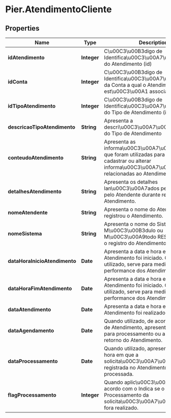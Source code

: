 # Pier.AtendimentoCliente

## Properties
Name | Type | Description | Notes
------------ | ------------- | ------------- | -------------
**idAtendimento** | **Integer** | C\u00C3\u00B3digo de Identifica\u00C3\u00A7\u00C3\u00A3o do Atendimento (id) | [optional] 
**idConta** | **Integer** | C\u00C3\u00B3digo de Identifica\u00C3\u00A7\u00C3\u00A3o da Conta a qual o Atendimento est\u00C3\u00A1 associado | [optional] 
**idTipoAtendimento** | **Integer** | C\u00C3\u00B3digo de Identifica\u00C3\u00A7\u00C3\u00A3o do Tipo de Atendimento (id) | [optional] 
**descricaoTipoAtendimento** | **String** | Apresenta a descri\u00C3\u00A7\u00C3\u00A3o do Tipo de Atendimento | [optional] 
**conteudoAtendimento** | **String** | Apresenta as informa\u00C3\u00A7\u00C3\u00B5es que foram utilizadas para consultar, cadastrar ou alterar informa\u00C3\u00A7\u00C3\u00B5es relacionadas ao Atendimento. | [optional] 
**detalhesAtendimento** | **String** | Apresenta os detalhes lan\u00C3\u00A7ados pelo sistema ou pelo Atendente durante relacionados ao Atendimento. | [optional] 
**nomeAtendente** | **String** | Apresenta o nome do Atendente que registrou o Atendimento. | [optional] 
**nomeSistema** | **String** | Apresenta o nome do Sistema, Servidor, M\u00C3\u00B3dulo ou M\u00C3\u00A9todo REST que originou o registro do Atendimento. | [optional] 
**dataHoraInicioAtendimento** | **Date** | Apresenta a data e hora em que o Atendimento foi iniciado. Quando utilizado, serve para medir a performance dos Atendimentos. | [optional] 
**dataHoraFimAtendimento** | **Date** | Apresenta a data e hora em que o Atendimento foi iniciado. Quando utilizado, serve para medir a performance dos Atendimentos. | [optional] 
**dataAtendimento** | **Date** | Apresenta a data e hora em que o Atendimento foi realizado. | [optional] 
**dataAgendamento** | **Date** | Quando utilizado, de acordo com o Tipo de Atendimento, apresenta a data e hora para processamento ou a data para retorno do Atendimento. | [optional] 
**dataProcessamento** | **Date** | Quando utilizado, apresenta a data e hora em que a solicita\u00C3\u00A7\u00C3\u00A3o registrada no Atendimento fora processada. | [optional] 
**flagProcessamento** | **Integer** | Quando aplic\u00C3\u00A1vel, de acordo com o Indica se o Processamento da solicita\u00C3\u00A7\u00C3\u00A3o fora realizado. | [optional] 


